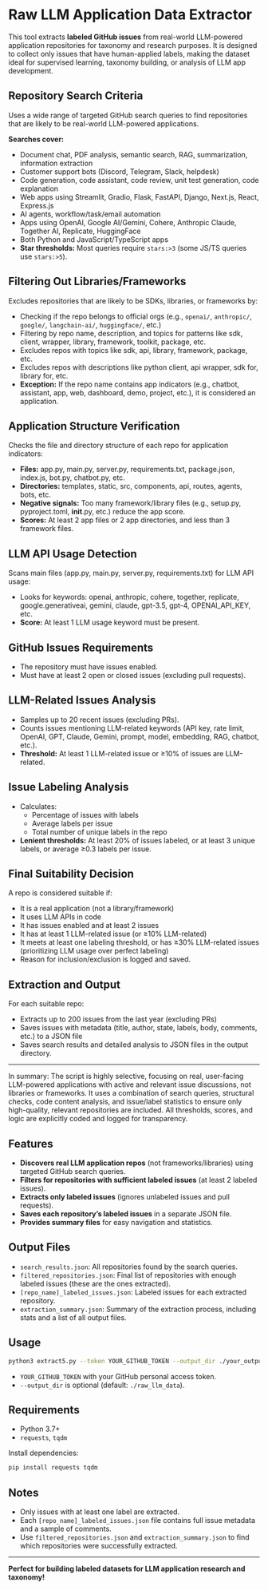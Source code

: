 # Raw LLM Application Data Extractor

This tool extracts **labeled GitHub issues** from real-world LLM-powered application repositories for taxonomy and research purposes. It is designed to collect only issues that have human-applied labels, making the dataset ideal for supervised learning, taxonomy building, or analysis of LLM app development.

## Repository Search Criteria

Uses a wide range of targeted GitHub search queries to find repositories that are likely to be real-world LLM-powered applications.

**Searches cover:**
- Document chat, PDF analysis, semantic search, RAG, summarization, information extraction
- Customer support bots (Discord, Telegram, Slack, helpdesk)
- Code generation, code assistant, code review, unit test generation, code explanation
- Web apps using Streamlit, Gradio, Flask, FastAPI, Django, Next.js, React, Express.js
- AI agents, workflow/task/email automation
- Apps using OpenAI, Google AI/Gemini, Cohere, Anthropic Claude, Together AI, Replicate, HuggingFace
- Both Python and JavaScript/TypeScript apps
- **Star thresholds:** Most queries require `stars:>3` (some JS/TS queries use `stars:>5`).

## Filtering Out Libraries/Frameworks

Excludes repositories that are likely to be SDKs, libraries, or frameworks by:
- Checking if the repo belongs to official orgs (e.g., `openai/`, `anthropic/`, `google/`, `langchain-ai/`, `huggingface/`, etc.)
- Filtering by repo name, description, and topics for patterns like sdk, client, wrapper, library, framework, toolkit, package, etc.
- Excludes repos with topics like sdk, api, library, framework, package, etc.
- Excludes repos with descriptions like python client, api wrapper, sdk for, library for, etc.
- **Exception:** If the repo name contains app indicators (e.g., chatbot, assistant, app, web, dashboard, demo, project, etc.), it is considered an application.

## Application Structure Verification

Checks the file and directory structure of each repo for application indicators:
- **Files:** app.py, main.py, server.py, requirements.txt, package.json, index.js, bot.py, chatbot.py, etc.
- **Directories:** templates, static, src, components, api, routes, agents, bots, etc.
- **Negative signals:** Too many framework/library files (e.g., setup.py, pyproject.toml, __init__.py, etc.) reduce the app score.
- **Scores:** At least 2 app files or 2 app directories, and less than 3 framework files.

## LLM API Usage Detection

Scans main files (app.py, main.py, server.py, requirements.txt) for LLM API usage:
- Looks for keywords: openai, anthropic, cohere, together, replicate, google.generativeai, gemini, claude, gpt-3.5, gpt-4, OPENAI_API_KEY, etc.
- **Score:** At least 1 LLM usage keyword must be present.

## GitHub Issues Requirements

- The repository must have issues enabled.
- Must have at least 2 open or closed issues (excluding pull requests).

## LLM-Related Issues Analysis

- Samples up to 20 recent issues (excluding PRs).
- Counts issues mentioning LLM-related keywords (API key, rate limit, OpenAI, GPT, Claude, Gemini, prompt, model, embedding, RAG, chatbot, etc.).
- **Threshold:** At least 1 LLM-related issue or ≥10% of issues are LLM-related.

## Issue Labeling Analysis

- Calculates:
  - Percentage of issues with labels
  - Average labels per issue
  - Total number of unique labels in the repo
- **Lenient thresholds:** At least 20% of issues labeled, or at least 3 unique labels, or average ≥0.3 labels per issue.

## Final Suitability Decision

A repo is considered suitable if:
- It is a real application (not a library/framework)
- It uses LLM APIs in code
- It has issues enabled and at least 2 issues
- It has at least 1 LLM-related issue (or ≥10% LLM-related)
- It meets at least one labeling threshold, or has ≥30% LLM-related issues (prioritizing LLM usage over perfect labeling)
- Reason for inclusion/exclusion is logged and saved.

## Extraction and Output

For each suitable repo:
- Extracts up to 200 issues from the last year (excluding PRs)
- Saves issues with metadata (title, author, state, labels, body, comments, etc.) to a JSON file
- Saves search results and detailed analysis to JSON files in the output directory.

---

In summary:
The script is highly selective, focusing on real, user-facing LLM-powered applications with active and relevant issue discussions, not libraries or frameworks. It uses a combination of search queries, structural checks, code content analysis, and issue/label statistics to ensure only high-quality, relevant repositories are included. All thresholds, scores, and logic are explicitly coded and logged for transparency.

## Features

- **Discovers real LLM application repos** (not frameworks/libraries) using targeted GitHub search queries.
- **Filters for repositories with sufficient labeled issues** (at least 2 labeled issues).
- **Extracts only labeled issues** (ignores unlabeled issues and pull requests).
- **Saves each repository’s labeled issues** in a separate JSON file.
- **Provides summary files** for easy navigation and statistics.

## Output Files

- `search_results.json`: All repositories found by the search queries.
- `filtered_repositories.json`: Final list of repositories with enough labeled issues (these are the ones extracted).
- `[repo_name]_labeled_issues.json`: Labeled issues for each extracted repository.
- `extraction_summary.json`: Summary of the extraction process, including stats and a list of all output files.

## Usage

```bash
python3 extract5.py --token YOUR_GITHUB_TOKEN --output_dir ./your_output_dir
```

- `YOUR_GITHUB_TOKEN` with your GitHub personal access token.
- `--output_dir` is optional (default: `./raw_llm_data`).

## Requirements

- Python 3.7+
- `requests`, `tqdm`

Install dependencies:
```bash
pip install requests tqdm
```

## Notes

- Only issues with at least one label are extracted.
- Each `[repo_name]_labeled_issues.json` file contains full issue metadata and a sample of comments.
- Use `filtered_repositories.json` and `extraction_summary.json` to find which repositories were successfully extracted.

---

**Perfect for building labeled datasets for LLM application research and taxonomy!**
